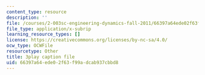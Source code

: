 ```yaml
---
content_type: resource
description: ''
file: /courses/2-003sc-engineering-dynamics-fall-2011/66397a64ede02f63f99adcab937cbbd8_1xJJu5p3dD0.srt
file_type: application/x-subrip
learning_resource_types: []
license: https://creativecommons.org/licenses/by-nc-sa/4.0/
ocw_type: OCWFile
resourcetype: Other
title: 3play caption file
uid: 66397a64-ede0-2f63-f99a-dcab937cbbd8
---
```

